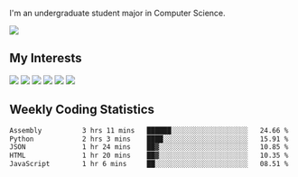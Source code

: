 I'm an undergraduate student major in Computer Science.

![](https://github-readme-stats.vercel.app/api?username=littzhch&theme=radical)

## My Interests

![](https://img.shields.io/badge/Python-3776AB?style=flat&labelColor=FFD43B&logoColor=3776AB&logo=python)
![](https://img.shields.io/badge/C-00599C?style=flat&labelColor=01427d&logoColor=6295cb&logo=c)
![](https://img.shields.io/badge/Rust-ffffff?style=flat&labelColor=ffffff&logoColor=000000&logo=rust)
![](https://img.shields.io/badge/LaTeX-008080?style=flat&labelColor=eeece5&logoColor=008080&logo=latex)
![](https://img.shields.io/badge/OpenGL-5487b2?style=flat&labelColor=ffffff&logoColor=5487b2&logo=opengl)
![](https://img.shields.io/badge/archlinux-1793d1?style=flat&labelColor=333333&logoColor=1793d1&logo=archlinux)

## Weekly Coding Statistics
<!--START_SECTION:waka-->

```txt
Assembly          3 hrs 11 mins   ██████░░░░░░░░░░░░░░░░░░░   24.66 %
Python            2 hrs 3 mins    ████░░░░░░░░░░░░░░░░░░░░░   15.91 %
JSON              1 hr 24 mins    ██▓░░░░░░░░░░░░░░░░░░░░░░   10.85 %
HTML              1 hr 20 mins    ██▓░░░░░░░░░░░░░░░░░░░░░░   10.35 %
JavaScript        1 hr 6 mins     ██░░░░░░░░░░░░░░░░░░░░░░░   08.51 %
```

<!--END_SECTION:waka-->
